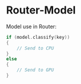 # Router-Model

Model use in Router:
```cpp
if (model.classify(key))
{
    // Send to CPU
}
else
{
    // Send to GPU
}
```
